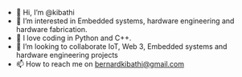 - 👋 Hi, I’m @kibathi 
- 👀 I’m interested in Embedded systems, hardware engineering and hardware fabrication.
- 🌱 I love coding in Python and C++.
- 💞️ I’m looking to collaborate IoT, Web 3, Embedded systems and hardware engineering projects
- 📫 How to reach me on bernardkibathi@gmail.com

<!---
kibathi/kibathi is a ✨ special ✨ repository because its `README.md` (this file) appears on your GitHub profile.
You can click the Preview link to take a look at your changes.
--->
